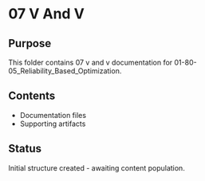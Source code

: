 # 07 V And V

## Purpose
This folder contains 07 v and v documentation for 01-80-05_Reliability_Based_Optimization.

## Contents
- Documentation files
- Supporting artifacts

## Status
Initial structure created - awaiting content population.
